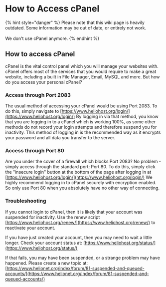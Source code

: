 # How to Access cPanel

{% hint style="danger" %}
Please note that this wiki page is heavily outdated. Some information may be out of date, or entirely not work.\
\
We don't use cPanel anymore.
{% endhint %}

## How to access cPanel <a href="#firstheading" id="firstheading"></a>

cPanel is the vital control panel which you will manage your websites with. cPanel offers most of the services that you would require to make a great website, including a built in File Manager, Email, MySQL and more. But how do you access your personal cPanel?

### Access through Port 2083

The usual method of accessing your cPanel would be using Port 2083. To do this, simply navigate to [https://www.heliohost.org/login/](https://www.heliohost.org/login/) By logging in via that method, you know that you are logging in to a cPanel which is working 100%, as some other methods do not record your login attempts and therefore suspend you for inactivity. This method of logging in is the recommended way as it encrypts your password and all data you transfer to the server.

### Access through Port 80

Are you under the cover of a firewall which blocks Port 2083? No problem - simply access through the standard port: Port 80. To do this, simply click the "insecure login" button at the bottom of the page after logging in at [https://www.heliohost.org/login/](https://www.heliohost.org/login/) We highly recommend logging in to cPanel securely with encryption enabled. So only use Port 80 when you absolutely have no other way of connecting.

### Troubleshooting

If you cannot login to cPanel, then it is likely that your account was suspended for inactivity. Use the renew script [https://www.heliohost.org/renew/](https://www.heliohost.org/renew/) to reactivate your account.

If you have just created your account, then you may need to wait a little longer. Check your account status at: [https://www.heliohost.org/status/](https://www.heliohost.org/status/)

If that fails, you may have been suspended, or a strange problem may have happened. Please create a new topic at: [https://www.helionet.org/index/forum/81-suspended-and-queued-accounts/](https://www.helionet.org/index/forum/81-suspended-and-queued-accounts/)
